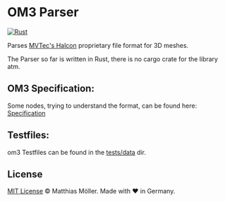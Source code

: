 # OM3 Parser
[![Rust](https://github.com/TinyTinni/parser_om3/actions/workflows/rust.yml/badge.svg)](https://github.com/TinyTinni/parser_om3/actions/workflows/rust.yml)

Parses [MVTec's Halcon](https://www.mvtec.com/de/produkte/halcon/) proprietary file format for 3D meshes.

The Parser so far is written in Rust, there is no cargo crate for the library atm.

## OM3 Specification:

Some nodes, trying to understand the format, can be found here: [Specification](./spec.md)

## Testfiles:

om3 Testfiles can be found in the [tests/data](./tests/data) dir.

## License

[MIT License](./LICENSE) © Matthias Möller. Made with ♥ in Germany.
